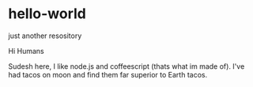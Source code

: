 # hello-world
just another resository

Hi Humans 

Sudesh here, I like node.js and coffeescript (thats what im made of).
I've had tacos on moon and find them far superior to Earth tacos.
